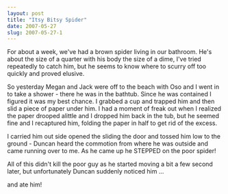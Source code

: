 ```yaml
---
layout: post
title: "Itsy Bitsy Spider"
date: 2007-05-27
slug: 2007-05-27-1
---
```


For about a week, we&apos;ve had a brown spider living in our bathroom.   He&apos;s about the size of a quarter with his body the size of a dime,  I&apos;ve tried repeatedly to catch him, but he seems to know where to scurry off too quickly and proved elusive.  

So yesterday Megan and Jack were off to the beach with Oso and I went in to take a shower - there he was in the bathtub.  Since he was contained I figured it was my best chance.  I grabbed a cup and trapped him and then slid a piece of paper under him.  I had a moment of freak out when I realized the paper drooped alittle and I dropped him back in the tub, but he seemed fine and I recaptured him, folding the paper in half to get rid of the excess.  

I carried him out side opened the sliding the door and tossed him low to the ground - Duncan heard the commotion from where he was outside and came running over to me.  As he came up he STEPPED on the poor spider!

All of this didn&apos;t kill the poor guy as he started moving a bit a few second later, but unfortunately Duncan suddenly noticed him ...

and ate him!

